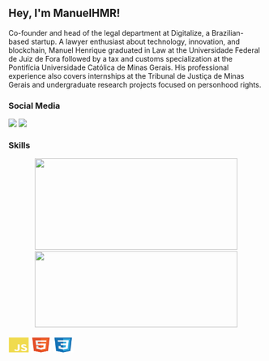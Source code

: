 ## Hey, I'm ManuelHMR!

Co-founder and head of the legal department at Digitalize, a Brazilian-based startup. A lawyer enthusiast about technology, innovation, and blockchain, Manuel Henrique graduated in Law at the Universidade Federal de Juiz de Fora followed by a tax and customs specialization at the Pontifícia Universidade Católica de Minas Gerais. His professional experience also covers internships at the Tribunal de Justiça de Minas Gerais and undergraduate research projects focused on personhood rights.

<h3>Social Media</h3> 
<div> 
   <a href="https://www.linkedin.com/in/manuel-henrique-martins-rodrigues-5a1560138/" target="_blank"><img src="https://img.shields.io/badge/-LinkedIn-%230077B5?style=for-the-badge&logo=linkedin&logoColor=white" target="_blank"></a> 
  <a href="https://www.instagram.com/manuel.h.m.r/" target="_blank"><img src="https://img.shields.io/badge/-Instagram-%23E4405F?style=for-the-badge&logo=instagram&logoColor=white" target="_blank"></a>
</div>
<h3>Skills</h3>
<div align="center">
  <img src="https://github-readme-stats.vercel.app/api/wakatime?username=ManuelHMR&theme=tokyonight&show_icons=true&layout=default&langs_count=4" height="180px", width="400px" />
  <img src="https://github-readme-stats.vercel.app/api?username=ManuelHMR&theme=tokyonight&custom_title=Github Stats&include_all_commits=true&count_private=true&cache_seconds=4600" height="150px", width="400px" />

</div>
<div style="display: inline_block"><br>
  <img align="center" alt="Js" height="30" width="40" src="https://raw.githubusercontent.com/devicons/devicon/master/icons/javascript/javascript-plain.svg">
  <img align="center" alt="HTML" height="30" width="40" src="https://raw.githubusercontent.com/devicons/devicon/master/icons/html5/html5-original.svg">
  <img align="center" alt="CSS" height="30" width="40" src="https://raw.githubusercontent.com/devicons/devicon/master/icons/css3/css3-original.svg">
  
  ##
 

